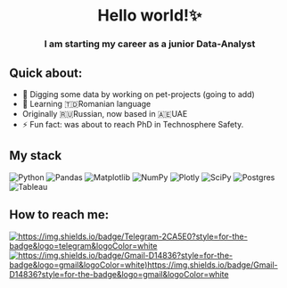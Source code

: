 
<div id="header" align="center">
    <h1>Hello world!✨</h1>
    <h3>I am starting my career as a junior Data-Analyst</h3>
</div>

## Quick about:
- 🔭 Digging some data by working on pet-projects (going to add)
- 📖 Learning 🇹🇩Romanian language
- Originally 🇷🇺Russian, now based in 🇦🇪UAE
- ⚡ Fun fact: was about to reach PhD in Technosphere Safety.

## My stack
![Python](https://img.shields.io/badge/python-3670A0?style=for-the-badge&logo=python&logoColor=ffdd54)
![Pandas](https://img.shields.io/badge/pandas-%23150458.svg?style=for-the-badge&logo=pandas&logoColor=white)
![Matplotlib](https://img.shields.io/badge/Matplotlib-%23ffffff.svg?style=for-the-badge&logo=Matplotlib&logoColor=black)
![NumPy](https://img.shields.io/badge/numpy-%23013243.svg?style=for-the-badge&logo=numpy&logoColor=white)
![Plotly](https://img.shields.io/badge/Plotly-%233F4F75.svg?style=for-the-badge&logo=plotly&logoColor=white)
![SciPy](https://img.shields.io/badge/SciPy-%230C55A5.svg?style=for-the-badge&logo=scipy&logoColor=%white)
![Postgres](https://img.shields.io/badge/postgres-%23316192.svg?style=for-the-badge&logo=postgresql&logoColor=white)
![Tableau](https://img.shields.io/badge/Tableau-E97627?style=for-the-badge&logo=Tableau&logoColor=white)

## How to reach me:
<body>
    <a href="https://t.me/bagg1n5" target="_blank">
        <img src="https://img.shields.io/badge/Telegram-2CA5E0?style=for-the-badge&logo=telegram&logoColor=white" alt="https://img.shields.io/badge/Telegram-2CA5E0?style=for-the-badge&logo=telegram&logoColor=white">
    </a>
     <a href="mailto:aleksey.garmashov@gmail.com" target="_blank">
        <img src="https://img.shields.io/badge/Gmail-D14836?style=for-the-badge&logo=gmail&logoColor=white" alt="https://img.shields.io/badge/Gmail-D14836?style=for-the-badge&logo=gmail&logoColor=white)https://img.shields.io/badge/Gmail-D14836?style=for-the-badge&logo=gmail&logoColor=white">
    </a>
</body>

